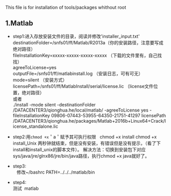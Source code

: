 This file is for installation of tools/packages whithout root



1.Matlab
--------
* step1:进入存放安装文件的目录，阅读并修改'installer_input.txt'<br>
        destinationFolder=/snfs01/ff/Matlab/R2013a（你的安装路径，注意要写成绝对路径）<br>
        fileInstallationKey=xxxxx-xxxxx-xxxxx-xxxxx （下载的文件里有，自己找找）<br>
        agreeToLicense=yes <br>
        outputFile=/snfs01/ff/matlabinstall.log （安装日志，可有可无）<br>
        mode=silent （安装方式）<br>
        licensePath=/snfs01/ff/MatlabInstall/serial/license.lic （license文件位置，绝对路径）  
        或者  
        ./install -mode silent -destinationFolder /DATACENTER3/qionghua.he/local/matlab/ -agreeToLicense yes -fileInstallationKey 09806-07443-53955-64350-21751-41297 licensePath /DATACENTER3/qionghua.he/packages/Matlab+2016b+Linux64+Crack/license_standalone.lic
    
* step2:用`chmod +x`＇a＇赋予其可执行权限  
    chmod +x install
    chmod +x install_Unix
    两秒钟就结束，但是没有安装，有错误但是没有提示，（看了下install和install_unix的脚本文件）。
    解决方法：切换到安装包下对应sys/java/jre/glnx86/jre/bin/java路径，执行chmod +x java就好了。
    

* step3:  
    修改~/bashrc PATH=../../../matlab/bin
    
* step4:  
    测试  matlab

